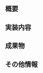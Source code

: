 ## 概要
<!-- 実現する概要と画面名を入力    (ここは表示されません)-->

## 実装内容
<!-- 必要な実装内容を記載する    (ここは表示されません)-->

## 成果物
<!-- 成果物(アウトプット）を記載する    (ここは表示されません)-->

## その他情報
<!-- 参考情報などの付加情報を記載する    (ここは表示されません)-->
